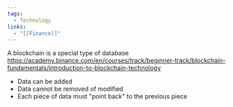 ```yaml
---
tags:
  - Technology
links:
  - "[[Finance]]"
---
```

A blockchain is a special type of database
https://academy.binance.com/en/courses/track/beginner-track/blockchain-fundamentals/introduction-to-blockchain-technology
- Data can be added
- Data cannot be removed of modified
- Each piece of data must "point back" to the previous piece
